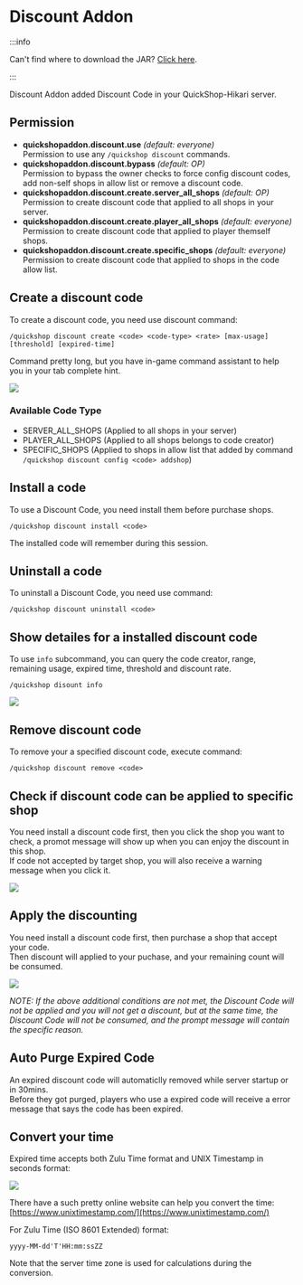 # Discount Addon

:::info

Can't find where to download the JAR? [Click here](../faq/where-addons-compacts-at.md).

:::

Discount Addon added Discount Code in your QuickShop-Hikari server.

## Permission

* **quickshopaddon.discount.use** *(default: everyone)*  
  Permission to use any `/quickshop discount` commands.
* **quickshopaddon.discount.bypass** *(default: OP)*  
  Permission to bypass the owner checks to force config discount codes, add non-self shops in allow list or remove a discount code.
* **quickshopaddon.discount.create.server_all_shops** *(default: OP)*  
  Permission to create discount code that applied to all shops in your server.
* **quickshopaddon.discount.create.player_all_shops** *(default: everyone)*  
  Permission to create discount code that applied to player themself shops.
* **quickshopaddon.discount.create.specific_shops** *(default: everyone)*  
  Permission to create discount code that applied to shops in the code allow list.

## Create a discount code

To create a discount code, you need use discount command:

```plain
/quickshop discount create <code> <code-type> <rate> [max-usage] [threshold] [expired-time]
```

Command pretty long, but you have in-game command assistant to help you in your tab complete hint.  

![](https://user-images.githubusercontent.com/30802565/208291577-59fcd76e-2b4a-4e87-bdf5-582ba573795e.png)

### Available Code Type

* SERVER_ALL_SHOPS (Applied to all shops in your server)
* PLAYER_ALL_SHOPS (Applied to all shops belongs to code creator)
* SPECIFIC_SHOPS (Applied to shops in allow list that added by command `/quickshop discount config <code> addshop`)

## Install a code

To use a Discount Code, you need install them before purchase shops.

```plain
/quickshop discount install <code>
```

The installed code will remember during this session.

## Uninstall a code

To uninstall a Discount Code, you need use command:

```plain
/quickshop discount uninstall <code>
```

## Show detailes for a installed discount code

To use `info` subcommand, you can query the code creator, range, remaining usage, expired time, threshold and discount rate.

```plain
/quickshop disount info
```

![](https://user-images.githubusercontent.com/30802565/208291677-85469f8b-2c34-4563-bb57-619cfe70e105.png)

## Remove discount code

To remove your a specified discount code, execute command:

```plain
/quickshop discount remove <code>
```

## Check if discount code can be applied to specific shop

You need install a discount code first, then you click the shop you want to check, a promot message will show up when you can enjoy the discount in this shop.  
If code not accepted by target shop, you will also receive a warning message when you click it.  

![](https://user-images.githubusercontent.com/30802565/208291999-a32277bb-4111-4dde-bcd4-1d5f5b40ce9e.png)

## Apply the discounting

You need install a discount code first, then purchase a shop that accept your code.  
Then discount will applied to your puchase, and your remaining count will be consumed.

![](https://user-images.githubusercontent.com/30802565/208292084-633fe7e1-239c-4b8c-99b2-87fc9e824e1f.png)

*NOTE: If the above additional conditions are not met, the Discount Code will not be applied and you will not get a discount, but at the same time, the Discount Code will not be consumed, and the prompt message will contain the specific reason.*

## Auto Purge Expired Code

An expired discount code will automaticlly removed while server startup or in 30mins.  
Before they got purged, players who use a expired code will receive a error message that says the code has been expired.

## Convert your time

Expired time accepts both Zulu Time format and UNIX Timestamp in seconds format:  

![](https://user-images.githubusercontent.com/30802565/208248088-01b1cbfe-ff79-4448-8a34-7e95324a71e1.png)

There have a such pretty online website can help you convert the time:  
[https://www.unixtimestamp.com/](https://www.unixtimestamp.com/)

For Zulu Time (ISO 8601 Extended) format:

```plain
yyyy-MM-dd'T'HH:mm:ssZZ
```

Note that the server time zone is used for calculations during the conversion.
